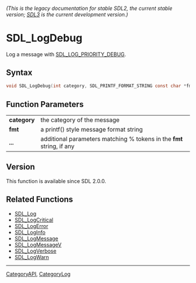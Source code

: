 ###### (This is the legacy documentation for stable SDL2, the current stable version; [SDL3](https://wiki.libsdl.org/SDL3/) is the current development version.)
# SDL_LogDebug

Log a message with [SDL_LOG_PRIORITY_DEBUG](SDL_LOG_PRIORITY_DEBUG).

## Syntax

```c
void SDL_LogDebug(int category, SDL_PRINTF_FORMAT_STRING const char *fmt, ...) SDL_PRINTF_VARARG_FUNC(2);

```

## Function Parameters

|                  |                                                                       |
| ---------------- | --------------------------------------------------------------------- |
| **category**     | the category of the message                                           |
| **fmt**          | a printf() style message format string                                |
| **...**          | additional parameters matching % tokens in the **fmt** string, if any |

## Version

This function is available since SDL 2.0.0.

## Related Functions

* [SDL_Log](SDL_Log)
* [SDL_LogCritical](SDL_LogCritical)
* [SDL_LogError](SDL_LogError)
* [SDL_LogInfo](SDL_LogInfo)
* [SDL_LogMessage](SDL_LogMessage)
* [SDL_LogMessageV](SDL_LogMessageV)
* [SDL_LogVerbose](SDL_LogVerbose)
* [SDL_LogWarn](SDL_LogWarn)

----
[CategoryAPI](CategoryAPI), [CategoryLog](CategoryLog)


